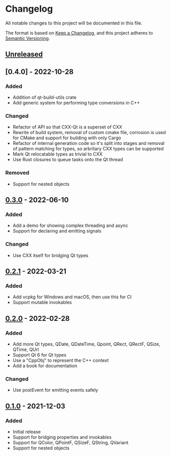 <!--
SPDX-FileCopyrightText: 2022 Klarälvdalens Datakonsult AB, a KDAB Group company <info@kdab.com>
SPDX-FileContributor: Andrew Hayzen <andrew.hayzen@kdab.com>

SPDX-License-Identifier: MIT OR Apache-2.0
-->

# Changelog

All notable changes to this project will be documented in this file.

The format is based on [Keep a Changelog](https://keepachangelog.com/en/1.0.0/),
and this project adheres to [Semantic Versioning](https://semver.org/spec/v2.0.0.html).

## [Unreleased]

## [0.4.0] - 2022-10-28

### Added

- Addition of qt-build-utils crate
- Add generic system for performing type conversions in C++

### Changed

- Refactor of API so that CXX-Qt is a superset of CXX
- Rewrite of build system, removal of custom cmake file, corrosion is used for CMake and support for building with only Cargo
- Refactor of internal generation code so it's split into stages and removal of pattern matching for types, so arbritary CXX types can be supported
- Mark Qt relocatable types as trivial to CXX
- Use Rust closures to queue tasks onto the Qt thread

### Removed

- Support for nested objects

## [0.3.0] - 2022-06-10

### Added

- Add a demo for showing complex threading and async
- Support for declaring and emitting signals

### Changed

- Use CXX itself for bridging Qt types

## [0.2.1] - 2022-03-21

### Added

- Add vcpkg for Windows and macOS, then use this for CI
- Support mutable invokables

## [0.2.0] - 2022-02-28

### Added

- Add more Qt types, QDate, QDateTime, Qpoint, QRect, QRectF, QSize, QTime, QUrl
- Support Qt 6 for Qt types
- Use a "CppObj" to represent the C++ context
- Add a book for documentation

### Changed

- Use postEvent for emitting events safely
## [0.1.0] - 2021-12-03

### Added

- Initial release
- Support for bridging properties and invokables
- Support for QColor, QPointF, QSizeF, QString, QVariant
- Support for nested objects

[Unreleased]: https://github.com/KDAB/cxx-qt/compare/v0.4.0...HEAD
[0.3.0]: https://github.com/KDAB/cxx-qt/compare/v0.3.0...v0.4.0
[0.3.0]: https://github.com/KDAB/cxx-qt/compare/v0.2.1...v0.3.0
[0.2.1]: https://github.com/KDAB/cxx-qt/compare/v0.2.0...v0.2.1
[0.2.0]: https://github.com/KDAB/cxx-qt/compare/v0.1.0...v0.2.0
[0.1.0]: https://github.com/KDAB/cxx-qt/releases/tag/v0.1.0

